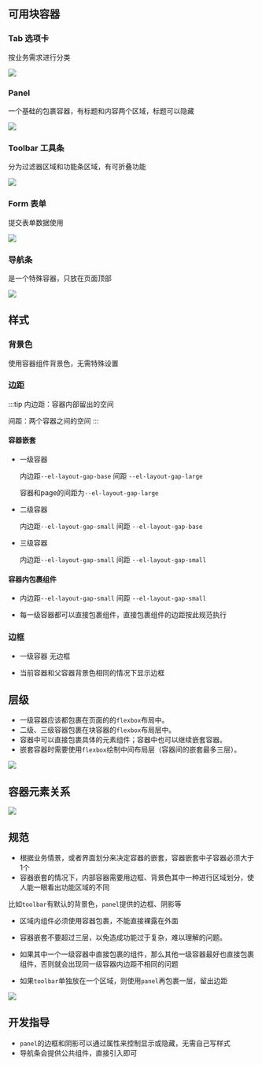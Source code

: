 

## 可用块容器

### Tab 选项卡

按业务需求进行分类

<image src="./img/tabs.png" ></image>

### Panel

一个基础的包裹容器，有标题和内容两个区域，标题可以隐藏

<image src="./img/panel.png" ></image>

### Toolbar 工具条

分为过滤器区域和功能条区域，有可折叠功能

<image src="./img/toolbar.png"></image>

### Form 表单

提交表单数据使用

<image src="./img/form.png" ></image>

### 导航条

是一个特殊容器，只放在页面顶部

<image src="./img/menus.png"></image>

## 样式

### 背景色

使用容器组件背景色，无需特殊设置
### 边距
:::tip
内边距：容器内部留出的空间

间距：两个容器之间的空间
:::

#### 容器嵌套
- 一级容器

    内边距`--el-layout-gap-base`  间距 `--el-layout-gap-large`

    容器和page的间距为`--el-layout-gap-large`

- 二级容器

    内边距`--el-layout-gap-small`  间距 `--el-layout-gap-base`

- 三级容器

    内边距`--el-layout-gap-small`   间距 `--el-layout-gap-small`

#### 容器内包裹组件

- 内边距`--el-layout-gap-small`  间距 `--el-layout-gap-small`

- 每一级容器都可以直接包裹组件，直接包裹组件的边距按此规范执行



### 边框

- 一级容器 无边框

- 当前容器和父容器背景色相同的情况下显示边框
<!-- ### 阴影 

无阴影 -->


## 层级

- 一级容器应该都包裹在页面的的`flexbox`布局中。
- 二级、三级容器包裹在块容器的`flexbox`布局层中。
- 容器中可以直接包裹具体的元素组件；容器中也可以继续嵌套容器。
- 嵌套容器时需要使用`flexbox`绘制中间布局层（容器间的嵌套最多三层）。

<image src="./img/一级容器包裹组件.png" ></image>

## 容器元素关系


<image src="./img/元素关系.png" ></image>


## 规范
- 根据业务情景，或者界面划分来决定容器的嵌套，容器嵌套中子容器必须大于1个
- 容器嵌套的情况下，内部容器需要用边框、背景色其中一种进行区域划分，使人能一眼看出功能区域的不同

比如`toolbar`有默认的背景色，`panel`提供的边框、阴影等

- 区域内组件必须使用容器包裹，不能直接裸露在外面
- 容器嵌套不要超过三层，以免造成功能过于复杂，难以理解的问题。
- 如果其中一个一级容器中直接包裹的组件，那么其他一级容器最好也直接包裹组件，否则就会出现同一级容器内边距不相同的问题


- 如果`toolbar`单独放在一个区域，则使用`panel`再包裹一层，留出边距

<image src="./img/toolbar单独.png"></image>

## 开发指导

- `panel`的边框和阴影可以通过属性来控制显示或隐藏，无需自己写样式
- 导航条会提供公共组件，直接引入即可